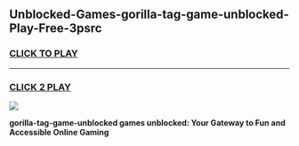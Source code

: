 
## Unblocked-Games-gorilla-tag-game-unblocked-Play-Free-3psrc
<h3>
<a href="https://premium76.site?title=gorilla-tag-game-unblocked&ref=23A">CLICK TO PLAY</a></h3>
<hr>

<h3>
<a href="https://premium76.site?title=gorilla-tag-game-unblocked&ref=23A">CLICK 2 PLAY</a>
  
</h3>

<a href="https://premium76.site?title=gorilla-tag-game-unblocked&ref=23A"><img src="https://clearcache.store/games.png"></a>


**gorilla-tag-game-unblocked games unblocked: Your Gateway to Fun and Accessible Online Gaming**
